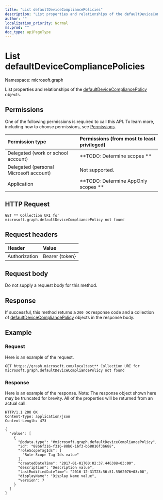```yaml
---
title: "List defaultDeviceCompliancePolicies"
description: "List properties and relationships of the defaultDeviceCompliancePolicy objects."
author: ""
localization_priority: Normal
ms.prod: ""
doc_type: apiPageType
---
```


# List defaultDeviceCompliancePolicies

Namespace: microsoft.graph

List properties and relationships of the [defaultDeviceCompliancePolicy](../resources/defaultdevicecompliancepolicy.md) objects.

## Permissions
One of the following permissions is required to call this API. To learn more, including how to choose permissions, see [Permissions](/concepts/permissions-reference.md).

|Permission type|Permissions (from most to least privileged)|
|:---|:---|
|Delegated (work or school account)|**TODO: Determine scopes **|
|Delegated (personal Microsoft account)|Not supported.|
|Application|**TODO: Determine AppOnly scopes **|

## HTTP Request
<!-- {
  "blockType": "ignored"
}
-->
``` http
GET ** Collection URI for microsoft.graph.defaultDeviceCompliancePolicy not found
```

## Request headers
|Header|Value|
|:---|:---|
|Authorization|Bearer {token}|

## Request body
Do not supply a request body for this method.

## Response
If successful, this method returns a `200 OK` response code and a collection of [defaultDeviceCompliancePolicy](../resources/defaultdevicecompliancepolicy.md) objects in the response body.

## Example

### Request
Here is an example of the request.
<!-- {
  "blockType": "request",
  "name": "get_defaultdevicecompliancepolicy"
}
-->
``` http
GET https://graph.microsoft.com/localtest** Collection URI for microsoft.graph.defaultDeviceCompliancePolicy not found
```

### Response
Here is an example of the response. Note: The response object shown here may be truncated for brevity. All of the properties will be returned from an actual call.
<!-- {
  "blockType": "response",
  "truncated": true,
  "@odata.type": "collection(microsoft.graph.defaultdevicecompliancepolicy)"
}
-->
``` http
HTTP/1.1 200 OK
Content-Type: application/json
Content-Length: 473

{
  "value": [
    {
      "@odata.type": "#microsoft.graph.defaultDeviceCompliancePolicy",
      "id": "88b6f316-f316-88b6-16f3-b68816f3b688",
      "roleScopeTagIds": [
        "Role Scope Tag Ids value"
      ],
      "createdDateTime": "2017-01-01T00:02:37.446308+03:00",
      "description": "Description value",
      "lastModifiedDateTime": "2016-12-31T23:56:51.5562076+03:00",
      "displayName": "Display Name value",
      "version": 7
    }
  ]
}
```

